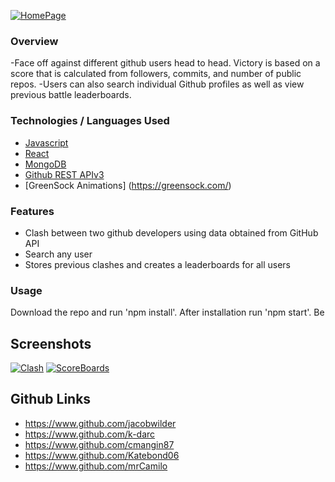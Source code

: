 [![HomePage](https://imgur.com/dOmI2VY.png)](https://imgur.com/dOmI2VY.png)

### Overview
-Face off against different github users head to head. Victory is based on a score that is calculated from followers, commits, and number of public repos.
-Users can also search individual Github profiles as well as view previous battle leaderboards. 

### Technologies / Languages Used
- [Javascript](https://developer.mozilla.org/en-US/docs/Web/JavaScript)
- [React](https://reactjs.org)
- [MongoDB](https://mongodb.com)
- [Github REST APIv3](https://developer.github.com/v3)
- [GreenSock Animations] (https://greensock.com/)

### Features
* Clash between two github developers using data obtained from GitHub API
* Search any user
* Stores previous clashes and creates a leaderboards for all users 

### Usage
Download the repo and run 'npm install'. After installation run 'npm start'. 
Be 

## Screenshots
[![Clash](https://imgur.com/WmsAWU3.png)](https://imgur.com/WmsAWU3.png)
[![ScoreBoards](https://imgur.com/vdv0NXM.png)](https://imgur.com/vdv0NXM.png)



## Github Links
* https://www.github.com/jacobwilder
* https://www.github.com/k-darc
* https://www.github.com/cmangin87
* https://www.github.com/Katebond06
* https://www.github.com/mrCamilo

